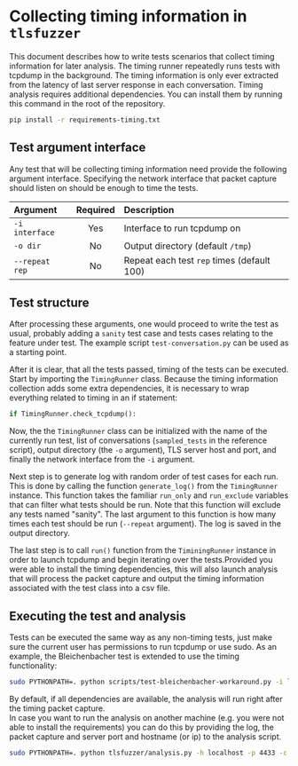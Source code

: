 Collecting timing information in `tlsfuzzer`
===========================================

This document describes how to write tests scenarios that collect timing
information for later analysis. The timing runner repeatedly runs tests with
tcpdump in the background. The timing information is only ever extracted from
the latency of last server response in each conversation. Timing analysis
requires additional dependencies. You can install them by running this command
in the root of the repository.

```bash
pip install -r requirements-timing.txt
```

Test argument interface
-----------------------

Any test that will be collecting timing information need provide the following
argument interface. Specifying the network interface that packet capture should
listen on should be enough to time the tests.

| Argument      | Required | Description  |
|:-------------|:--------:|:------------ |
| `-i interface`| Yes      | Interface to run tcpdump on       |
| `-o dir`      | No       | Output directory (default `/tmp`) |
| `--repeat rep`| No       | Repeat each test `rep` times (default 100) |

Test structure
--------------

After processing these arguments, one would proceed to write the test as usual,
probably adding a `sanity` test case and tests cases relating to the feature
under test. The example script `test-conversation.py` can be used as a starting
point.

After it is clear, that all the tests passed, timing of the tests can be executed.
Start by importing the `TimingRunner` class.
Because the timing information collection adds some extra dependencies, it is
necessary to wrap everything related to timing in an if statement:

```python
if TimingRunner.check_tcpdump():
```

Now, the the `TimingRunner` class can be initialized with the name of
the currently run test, list of conversations
(`sampled_tests` in the reference script),
output directory (the `-o` argument), TLS server host and port, and finally the
network interface from the `-i` argument.

Next step is to generate log with random order of test cases for each run. This
is done by calling the function `generate_log()` from the `TimingRunner`
instance. This function takes the familiar `run_only` and `run_exclude`
variables that can filter what tests should be run. Note that this function
will exclude any tests named "sanity". The last argument to this function is
how many times each test should be run (`--repeat` argument).
The log is saved in the output directory.

The last step is to call `run()` function
from the `TiminingRunner` instance in order to launch tcpdump and begin iterating
over the tests.Provided you were able to install the timing dependencies,
this will also launch analysis that will process the packet capture and output
the timing information associated with the test class into a csv file.

Executing the test and analysis
-------------------------------

Tests can be executed the same way as any non-timing tests, just make sure the
current user has permissions to run tcpdump or use sudo. As an example, the
Bleichenbacher test is extended to use the timing functionality:

```bash
sudo PYTHONPATH=. python scripts/test-bleichenbacher-workaround.py -i lo
```

By default, if all dependencies are available, the analysis will run right
after the timing packet capture.  
In case you want to run the analysis on another machine (e.g. you were not able
to install the requirements) you can do this by providing the log, the packet
capture and server port and hostname (or ip) to the analysis script.

```bash
sudo PYTHONPATH=. python tlsfuzzer/analysis.py -h localhost -p 4433 -c capture.pcap -l class.log -o timing.csv
```
